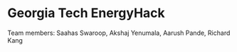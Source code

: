 # Georgia Tech EnergyHack

Team members: Saahas Swaroop, Akshaj Yenumala, Aarush Pande, Richard Kang
